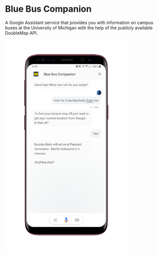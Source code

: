# Blue Bus Companion

A Google Assistant service that provides you with information on campus buses at the University of Michigan with the help of the publicly available DoubleMap API.

<img src="https://raw.githubusercontent.com/hyerrakalva/BlueBusCompanion/master/assets/screenshot.png" width="400">
